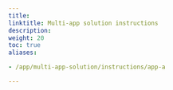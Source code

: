```yaml
---
title:
linktitle: Multi-app solution instructions
description:
weight: 20
toc: true
aliases:

- /app/multi-app-solution/instructions/app-a

---
```

